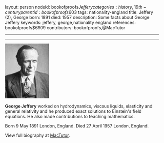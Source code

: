 layout: person
nodeid: bookofproofs$Jeffery
categories: history,19th-century
parentid: bookofproofs$603
tags: nationality-england
title: Jeffery (2), George
born: 1891
died: 1957
description: Some facts about George Jeffery
keywords: jeffery, george,nationality england
references: bookofproofs$6909
contributors: bookofproofs,@MacTutor

---


---

![Jeffery.jpg](https://github.com/bookofproofs/bookofproofs.github.io/blob/main/_sources/_assets/images/portraits/Jeffery.jpg?raw=true)

**George Jeffery** worked on hydrodynamics, viscous liquids, elasticity and general relativity and he produced exact solutions to Einstein's field equations. He also made contributions to teaching mathematics.

Born 9 May 1891 London, England. Died 27 April 1957 London, England.


View full biography at [MacTutor](https://mathshistory.st-andrews.ac.uk/Biographies/Jeffery/).